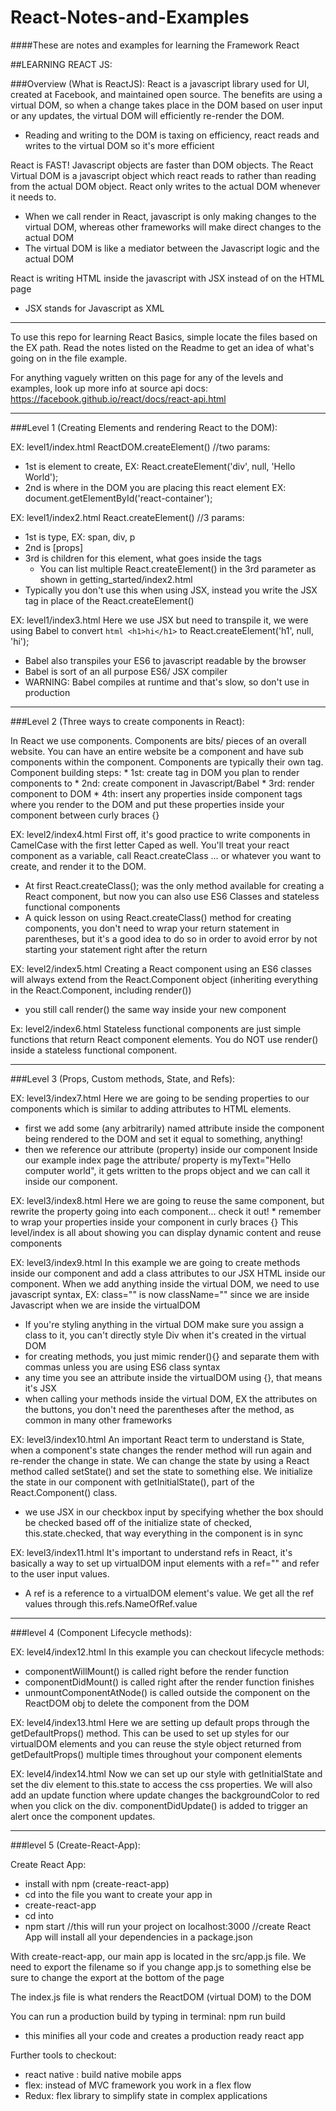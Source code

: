 # React-Notes-and-Examples
####These are notes and examples for learning the Framework React

##LEARNING REACT JS:

###Overview (What is ReactJS):
React is a javascript library used for UI, created at Facebook, and maintained open source. The benefits are using a virtual DOM, so when a change takes place in the DOM based on user input or any updates, the virtual DOM will efficiently re-render the DOM.
* Reading and writing to the DOM is taxing on efficiency, react reads and writes to the virtual DOM so it's more efficient

React is FAST! Javascript objects are faster than DOM objects. The React Virtual DOM is a javascript object which react reads to rather than reading from the actual DOM object. React only writes to the actual DOM whenever it needs to.
* When we call render in React, javascript is only making changes to the virtual DOM, whereas other frameworks will make direct changes to the actual DOM
* The virtual DOM is like a mediator between the Javascript logic and the actual DOM

React is writing HTML inside the javascript with JSX instead of on the HTML page
  * JSX stands for Javascript as XML
<hr>
  To use this repo for learning React Basics, simple locate the files based on the EX path. Read the notes listed on the Readme to get an idea of what's going on in the file example.

  For anything vaguely written on this page for any of the levels and examples, look up more info at source api docs: https://facebook.github.io/react/docs/react-api.html
<hr>

###Level 1 (Creating Elements and rendering React to the DOM):

EX: level1/index.html
ReactDOM.createElement()
  //two params:
* 1st is element to create, EX: React.createElement('div', null, 'Hello World');
* 2nd is where in the DOM you are placing this react element EX: document.getElementById('react-container');

EX: level1/index2.html
React.createElement()
  //3 params:
  * 1st is type, EX: span, div, p
  * 2nd is [props]
  * 3rd is children for this element, what goes inside the tags
    * You can list multiple React.createElement() in the 3rd parameter as shown in getting_started/index2.html
  * Typically you don't use this when using JSX, instead you write the JSX tag in place of the React.createElement()

EX: level1/index3.html
Here we use JSX but need to transpile it, we were using Babel to convert ```html <h1>hi</h1>``` to React.createElement('h1', null, 'hi');
  * Babel also transpiles your ES6 to javascript readable by the browser
  * Babel is sort of an all purpose ES6/ JSX compiler
  * WARNING: Babel compiles at runtime and that's slow, so don't use in production
<hr>

###Level 2 (Three ways to create components in React):

In React we use components. Components are bits/ pieces of an overall website. You can have an entire website be a component and have sub components within the component. Components are typically their own tag. <br>
  Component building steps:
    * 1st: create tag in DOM you plan to render components to
    * 2nd: create component in Javascript/Babel
    * 3rd: render component to DOM
    * 4th: insert any properties inside component tags where you render to the DOM and put these properties inside your component between curly braces {}

EX: level2/index4.html
First off, it's good practice to write components in CamelCase with the first letter Caped as well. You'll treat your react component as a variable, call React.createClass ... or whatever you want to create, and render it to the DOM.
  * At first React.createClass(); was the only method available for creating a React component, but now you can also use ES6 Classes and stateless functional components
  * A quick lesson on using React.createClass() method for creating components, you don't need to wrap your return statement in parentheses, but it's a good idea to do so in order to avoid error by not starting your statement right after the return

EX: level2/index5.html
Creating a React component using an ES6 classes will always extend from the React.Component object (inheriting everything in the React.Component, including render())
  * you still call render() the same way inside your new component

Ex: level2/index6.html
Stateless functional components are just simple functions that return React component elements. You do NOT use render() inside a stateless functional component.

<hr>
###Level 3 (Props, Custom methods, State, and Refs):

EX: level3/index7.html
Here we are going to be sending properties to our components which is similar to adding attributes to HTML elements.
  * first we add some (any arbitrarily) named attribute inside the component being rendered to the DOM and set it equal to something, anything!
  * then we reference our attribute (property) inside our component
Inside our example index page the attribute/ property is myText="Hello computer world", it gets written to the props object and we can call it inside our component.

EX: level3/index8.html
  Here we are going to reuse the same component, but rewrite the property going into each component... check it out!
    * remember to wrap your properties inside your component in curly braces {}
  This level/index is all about showing you can display dynamic content and reuse components

EX: level3/index9.html
In this example we are going to create methods inside our component and add a class attributes to our JSX HTML inside our component. When we add anything inside the virtual DOM, we need to use javascript syntax, EX: class="" is now className="" since we are inside Javascript when we are inside the virtualDOM
  * If you're styling anything in the virtual DOM make sure you assign a class to it, you can't directly style Div when it's created in the virtual DOM
  * for creating methods, you just mimic render(){} and separate them with commas unless you are using ES6 class syntax
  * any time you see an attribute inside the virtualDOM using {}, that means it's JSX
  * when calling your methods inside the virtual DOM, EX the attributes on the buttons, you don't need the parentheses after the method, as common in many other frameworks

EX: level3/index10.html
An important React term to understand is State, when a component's state changes the render method will run again and re-render the change in state. We can change the state by using a React method called setState() and set the state to something else. We initialize the state in our component with getInitialState(), part of the React.Component() class.
  * we use JSX in our checkbox input by specifying whether the box should be checked based off of the initialize state of checked, this.state.checked, that way everything in the component is in sync

EX: level3/index11.html
It's important to understand refs in React, it's basically a way to set up virtualDOM input elements with a ref="" and refer to the user input values.
  * A ref is a reference to a virtualDOM element's value. We get all the ref values through this.refs.NameOfRef.value
<hr>

###level 4 (Component Lifecycle methods):

EX: level4/index12.html
In this example you can checkout lifecycle methods:
  * componentWillMount() is called right before the render function
  * componentDidMount() is called right after the render function finishes
  * unmountComponentAtNode() is called outside the component on the ReactDOM obj to delete the component from the DOM

EX: level4/index13.html
Here we are setting up default props through the getDefaultProps() method. This can be used to set up styles for our virtualDOM elements and you can reuse the style object returned from getDefaultProps() multiple times throughout your component elements

EX: level4/index14.html
Now we can set up our style with getInitialState and set the div element to this.state to access the css properties. We will also add an update function where update changes the backgroundColor to red when you click on the div. componentDidUpdate() is added to trigger an alert once the component updates.

<hr>
###level 5 (Create-React-App):

Create React App:
  * install with npm (create-react-app)
  * cd into the file you want to create your app in
  * create-react-app <app name>
  * cd into <app name>
  * npm start //this will run your project on localhost:3000
  //create React App will install all your dependencies in a package.json

With create-react-app, our main app is located in the src/app.js file. We need to export the filename so if you change app.js to something else be sure to change the export at the bottom of the page

The index.js file is what renders the ReactDOM (virtual DOM) to the DOM

You can run a production build by typing in terminal: npm run build
  * this minifies all your code and creates a production ready react app

Further tools to checkout:
  * react native : build native mobile apps
  * flex: instead of MVC framework you work in a flex flow
  * Redux: flex library to simplify state in complex applications
